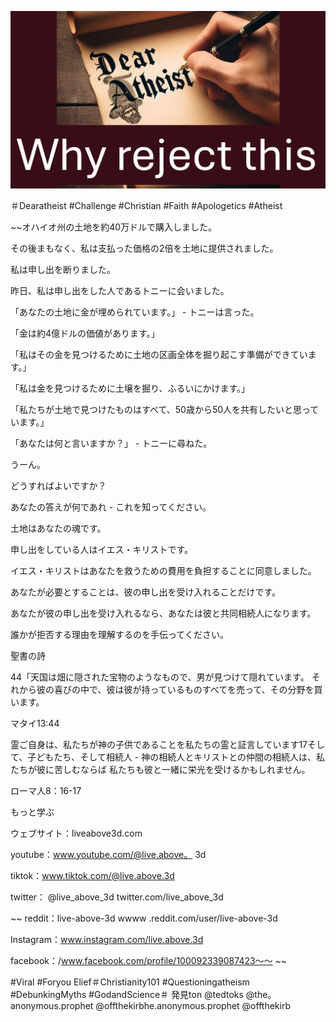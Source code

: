 ![Video cover image](../cover.jpg "cover photo")

＃Dearatheist #Challenge #Christian #Faith #Apologetics #Atheist

~~オハイオ州の土地を約40万ドルで購入しました。

その後まもなく、私は支払った価格の2倍を土地に提供されました。

私は申し出を断りました。

昨日、私は申し出をした人であるトニーに会いました。

「あなたの土地に金が埋められています。」 - トニーは言った。

「金は約4億ドルの価値があります。」

「私はその金を見つけるために土地の区画全体を掘り起こす準備ができています。」

「私は金を見つけるために土壌を掘り、ふるいにかけます。」

「私たちが土地で見つけたものはすべて、50歳から50人を共有したいと思っています。」

「あなたは何と言いますか？」 - トニーに尋ねた。

うーん。

どうすればよいですか？

あなたの答えが何であれ - これを知ってください。

土地はあなたの魂です。

申し出をしている人はイエス・キリストです。

イエス・キリストはあなたを救うための費用を負担することに同意しました。

あなたが必要とすることは、彼の申し出を受け入れることだけです。

あなたが彼の申し出を受け入れるなら、あなたは彼と共同相続人になります。

誰かが拒否する理由を理解するのを手伝ってください。

聖書の詩

44「天国は畑に隠された宝物のようなもので、男が見つけて隠れています。 それから彼の喜びの中で、彼は彼が持っているものすべてを売って、その分野を買います。

マタイ13:44

霊ご自身は、私たちが神の子供であることを私たちの霊と証言しています17そして、子どもたち、そして相続人 - 神の相続人とキリストとの仲間の相続人は、私たちが彼に苦しむならば 私たちも彼と一緒に栄光を受けるかもしれません。

ローマ人8：16-17

もっと学ぶ

ウェブサイト：liveabove3d.com

youtube：www.youtube.com/@live.above。 3d

tiktok：www.tiktok.com/@live.above.3d

twitter： @live_above_3d twitter.com/live_above_3d

~~ reddit：live-above-3d wwww .reddit.com/user/live-above-3d

Instagram：www.instagram.com/live.above.3d

facebook：/www.facebook.com/profile/100092339087423〜〜 ~~

#Viral #Foryou Elief＃Christianity101 #Questioningatheism #DebunkingMyths #GodandScience＃ 発見ton @tedtoks @the。 anonymous.prophet @offthekirbhe.anonymous.prophet @offthekirb